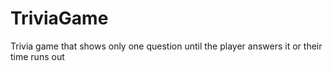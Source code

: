 # TriviaGame
Trivia game that shows only one question until the player answers it or their time runs out
